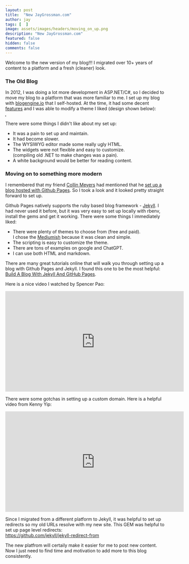 ```yaml
---
layout: post
title:  "New JayGrossman.com"
author: jay
tags: [  ] 
image: assets/images/headers/moving_on_up.png
description: "New JayGrossman.com"
featured: false
hidden: false
comments: false
---
```


<p>Welcome to the new version of my blog!!! I migrated over 10+ years of content to a platform and a fresh (cleaner) look.</p>


<h3>The Old Blog</h3>

<p>In 2012, I was doing a lot more development in ASP.NET/C#, so I decided to move my blog to a platform that was more familiar to me. I set up my blog with  <a href="https://blogengine.io/" target="_blank">blogengine.io</a> that I self-hosted. At the time, it had some decent <a href="https://blogengine.io/features/" target="_blank">features</a> and I was able to modify a theme I liked (design shown below):</p>

<p><img src="{{ site.baseurl }}/assets/images/old_blog.png" alt="" style="border:1px solid black;" /></p>

<p>There were some things I didn't like about my set up:</p>
<ul>
<li>It was a pain to set up and maintain.</li>
<li>It had become slower.</li>
<li>The WYSIWYG editor made some really ugly HTML.</li>
<li>The widgets were not flexible and easy to customize.<br>
(compiling old .NET to make changes was a pain).</li>
<li>A white background would be better for reading content.</li>
</ul>


<h3>Moving on to something more modern</h3>

<p>I remembered that my friend <a href="https://www.linkedin.com/in/collinmeyers/" target="_blank">Collin Meyers</a> had mentioned that he <a href="https://docs.github.com/en/pages/getting-started-with-github-pages/creating-a-github-pages-site" target="_blank">set up a blog hosted with Github Pages</a>.  So I took a look and it looked pretty straight forward to set up.</p>

<p>Github Pages natively supports the ruby based blog framework - <a href="https://jekyllrb.com/" target="_blank">Jekyll</a>. I had never used it before, but it was very easy to set up locally with rbenv, install the gems and get it working. There were some things I immediately liked:</p>

<ul>
<li>There were plenty of themes to choose from (free and paid).<br>
I chose the <a href="https://jekyllthemes.io/theme/mediumish" target="_blank">Mediumish</a> because it was clean and simple.</li>
<li>The scripting is easy to customize the theme.</li>
<li>There are tons of examples on google and ChatGPT.</li>
<li>I can use both HTML and markdown.</li>
</ul>

<p>There are many great tutorials online that will walk you through setting up a blog with Github Pages and Jekyll. I found this one to be the most helpful: <a href="https://www.smashingmagazine.com/2014/08/build-blog-jekyll-github-pages/" target="_blank">Build A Blog With Jekyll And GitHub Pages</a>.</p>

<p>Here is a nice video I watched by Spencer Pao:</p>

<p><iframe width="560" height="315" src="https://www.youtube.com/embed/g6AJ9qPPoyc?si=rq5dJJOkYtBAFR9Z" title="YouTube video player" frameborder="0" allow="accelerometer; autoplay; clipboard-write; encrypted-media; gyroscope; picture-in-picture; web-share" allowfullscreen></iframe></p>

<p>There were some gotchas in setting up a custom domain. Here is a helpful video from Kenny Yip:</p>

<p><iframe width="560" height="315" src="https://www.youtube.com/embed/rIXWUJ5U8bY?si=UZvbFq2r62IR_B-u" title="YouTube video player" frameborder="0" allow="accelerometer; autoplay; clipboard-write; encrypted-media; gyroscope; picture-in-picture; web-share" allowfullscreen></iframe></p>


<p>Since I migrated from a different platform to Jekyll, it was helpful to set up redirects so my old URLs resolve with my new site. This GEM was helpful to set up page level redirects:<br>
<a href="https://github.com/jekyll/jekyll-redirect-from" target="_blank">https://github.com/jekyll/jekyll-redirect-from</a></p>

<p>The new platfrom will certaily make it easier for me to post new content. Now I just need to find time and motivation to add more to this blog consistently.</p>







